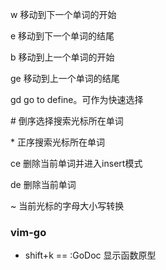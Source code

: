 
w 移动到下一个单词的开始

e 移动到下一个单词的结尾

b 移动到上一个单词的开始

ge 移动到上一个单词的结尾

gd go to define。可作为快速选择

\# 倒序选择搜索光标所在单词

\* 正序搜索光标所在单词

ce 删除当前单词并进入insert模式

de 删除当前单词

~ 当前光标的字母大小写转换

### vim-go

* shift+k == :GoDoc 显示函数原型
